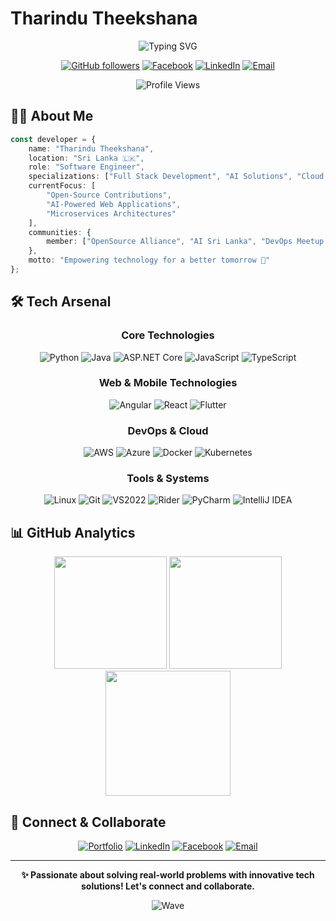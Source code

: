 # Tharindu Theekshana

<div align="center">

  ![Typing SVG](https://readme-typing-svg.herokuapp.com?font=Fira+Code&duration=3000&pause=1000&color=3ABFEF&center=true&vCenter=true&width=435&lines=Software+Engineer+%26+Tech+Enthusiast;Full+Stack+Developer;Cloud+Solutions+Architect;Open-Source+Contributor)

  [![GitHub followers](https://img.shields.io/github/followers/dybydxpro?label=Follow&style=social)](https://github.com/dybydxpro)
  [![Facebook](https://img.shields.io/badge/-Facebook-1877F2?style=flat&logo=facebook&logoColor=white)](https://web.facebook.com/profile.php?id=61565017592812)
  [![LinkedIn](https://img.shields.io/badge/-LinkedIn-0077B5?style=flat&logo=linkedin&logoColor=white)](https://www.linkedin.com/in/tharindu-dayananda-8b156b163/)
  [![Email](https://img.shields.io/badge/-Email-D14836?style=flat&logo=gmail&logoColor=white)](mailto:tharindutd1998@gmail.com)

  <img src="https://komarev.com/ghpvc/?username=dybydxpro&color=3ABFEF&style=flat-square&label=Profile+Views" alt="Profile Views" />
</div>

## 👨‍💻 About Me

```typescript
const developer = {
    name: "Tharindu Theekshana",
    location: "Sri Lanka 🇱🇰",
    role: "Software Engineer",
    specializations: ["Full Stack Development", "AI Solutions", "Cloud Computing"],
    currentFocus: [
        "Open-Source Contributions",
        "AI-Powered Web Applications",
        "Microservices Architectures"
    ],
    communities: {
        member: ["OpenSource Alliance", "AI Sri Lanka", "DevOps Meetup Colombo"]
    },
    motto: "Empowering technology for a better tomorrow 🌟"
};
```

## 🛠️ Tech Arsenal

<div align="center">

### Core Technologies
![Python](https://img.shields.io/badge/Python-3776AB?style=for-the-badge&logo=python&logoColor=white)
![Java](https://img.shields.io/badge/Java-007396?style=for-the-badge&logo=java&logoColor=white)
![ASP.NET Core](https://img.shields.io/badge/ASP.NET%20Core-512BD4?style=for-the-badge&logo=dotnet&logoColor=white)
![JavaScript](https://img.shields.io/badge/JavaScript-F7DF1E?style=for-the-badge&logo=javascript&logoColor=black)
![TypeScript](https://img.shields.io/badge/TypeScript-007ACC?style=for-the-badge&logo=typescript&logoColor=white)

### Web & Mobile Technologies
![Angular](https://img.shields.io/badge/Angular-DD0031?style=for-the-badge&logo=angular&logoColor=white)
![React](https://img.shields.io/badge/React-61DAFB?style=for-the-badge&logo=react&logoColor=black)
![Flutter](https://img.shields.io/badge/Flutter-02569B?style=for-the-badge&logo=flutter&logoColor=white)

### DevOps & Cloud
![AWS](https://img.shields.io/badge/AWS-FF9900?style=for-the-badge&logo=amazonaws&logoColor=white)
![Azure](https://img.shields.io/badge/Azure-0078D4?style=for-the-badge&logo=microsoftazure&logoColor=white)
![Docker](https://img.shields.io/badge/Docker-2496ED?style=for-the-badge&logo=docker&logoColor=white)
![Kubernetes](https://img.shields.io/badge/Kubernetes-326CE5?style=for-the-badge&logo=kubernetes&logoColor=white)

### Tools & Systems
![Linux](https://img.shields.io/badge/Linux-FCC624?style=for-the-badge&logo=linux&logoColor=black)
![Git](https://img.shields.io/badge/Git-F05032?style=for-the-badge&logo=git&logoColor=white)
![VS2022](https://img.shields.io/badge/VS2022-5C2D91?style=for-the-badge&logo=visualstudio&logoColor=white)
![Rider](https://img.shields.io/badge/Rider-000000?style=for-the-badge&logo=rider&logoColor=white)
![PyCharm](https://img.shields.io/badge/PyCharm-000000?style=for-the-badge&logo=pycharm&logoColor=white)
![IntelliJ IDEA](https://img.shields.io/badge/IntelliJ-000000?style=for-the-badge&logo=intellijidea&logoColor=white)

</div>

## 📊 GitHub Analytics

<div align="center">
  <img src="https://github-readme-stats.vercel.app/api?username=dybydxpro&show_icons=true&theme=tokyonight&hide_border=true&bg_color=1A1B27&title_color=3ABFEF&icon_color=3ABFEF" height="180" />
  <img src="https://github-readme-stats.vercel.app/api/top-langs/?username=dybydxpro&layout=compact&theme=tokyonight&hide_border=true&bg_color=1A1B27&title_color=3ABFEF&icon_color=3ABFEF" height="180" />
</div>

<div align="center">
  <img src="https://github-readme-streak-stats.herokuapp.com/?user=dybydxpro&theme=tokyonight&hide_border=true&background=1A1B27&stroke=3ABFEF&ring=3ABFEF&fire=FF9900" height="200" />
</div>

## 🤝 Connect & Collaborate

<div align="center">

[![Portfolio](https://img.shields.io/badge/Portfolio-12100E?style=for-the-badge&logo=google-chrome&logoColor=white)](https://dybydxpro.dev)
[![LinkedIn](https://img.shields.io/badge/LinkedIn-0077B5?style=for-the-badge&logo=linkedin&logoColor=white)](https://www.linkedin.com/in/tharindu-dayananda-8b156b163/)
[![Facebook](https://img.shields.io/badge/Facebook-1877F2?style=for-the-badge&logo=facebook&logoColor=white)]([https://facebook.com/dybydxpro](https://web.facebook.com/profile.php?id=61565017592812))
[![Email](https://img.shields.io/badge/Email-D14836?style=for-the-badge&logo=gmail&logoColor=white)](mailto:tharindutd1998@gmail.com)

</div>

---

<div align="center">

  **✨ Passionate about solving real-world problems with innovative tech solutions! Let's connect and collaborate.**

  ![Wave](https://raw.githubusercontent.com/mayhemantt/mayhemantt/Update/svg/Bottom.svg)
</div>
